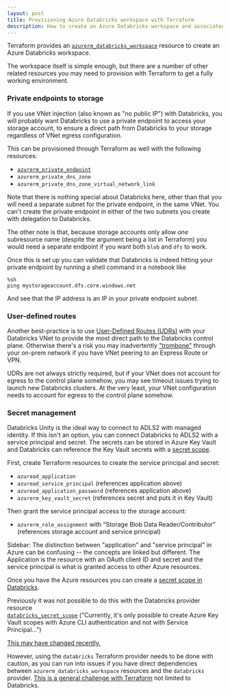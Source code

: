```yaml
---
layout: post
title: Provisioning Azure Databricks workspace with Terraform
description: How to create an Azure Databricks workspace and associated resources with Terraform
---
```


Terraform provides an [`azurerm_databricks_workspace`](https://registry.terraform.io/providers/hashicorp/azurerm/latest/docs/resources/databricks_workspace) resource to create an Azure Databricks
workspace.

The workspace itself is simple enough, but there are a number of other related resources
you may need to provision with Terraform to get a fully working environment.

### Private endpoints to storage

If you use VNet injection (also known as "no public IP") with Databricks, you will probably
want Databricks to use a private endpoint to access your storage account, to ensure a 
direct path from Databricks to your storage regardless of VNet egress configuration.

This can be provisioned through Terraform as well with the following resources:

* [`azurerm_private_endpoint`](https://registry.terraform.io/providers/hashicorp/azurerm/latest/docs/resources/private_endpoint)
* `azurerm_private_dns_zone`
* `azurerm_private_dns_zone_virtual_network_link`

Note that there is nothing special about Databricks here, other than that you will need
a separate subnet for the private endpoint, in the same VNet.  You can't create the 
private endpoint in either of the two subnets you create with delegation to 
Databricks.

The other note is that, because storage accounts only allow _one_ subresource name
(despite the argument being a list in Terraform) you would need a separate endpoint if you
want both `blob` and `dfs` to work.

Once this is set up you can validate that Databricks is indeed hitting your private 
endpoint by running a shell command in a notebook like

```
%sh
ping mystorageaccount.dfs.core.windows.net
```

And see that the IP address is an IP in your private endpoint subnet.

### User-defined routes

Another best-practice is to use [User-Defined Routes (UDRs)](https://learn.microsoft.com/en-us/azure/databricks/administration-guide/cloud-configurations/azure/udr) with your Databricks VNet to provide the most direct path to the Databricks control plane.  Otherwise
there's a risk you may inadvertently ["trombone"](https://en.wikipedia.org/wiki/Anti-tromboning) through your on-prem network if you have VNet peering to an Express 
Route or VPN.

UDRs are not always strictly required, but if your VNet does not account for egress
to the control plane somehow, you may see timeout issues trying to launch new Databricks clusters.  At the very least, your VNet configuration needs to account for egress
to the control plane somehow.

### Secret management

Databricks Unity is the ideal way to connect to ADLS2 with managed identity.
If this isn't an option, you can connect Databricks to ADLS2 with a service principal
and secret.  The secrets can be stored in Azure Key Vault and Databricks can reference
the Key Vault secrets with a [secret scope](https://learn.microsoft.com/en-us/azure/databricks/security/secrets/secret-scopes).

First, create Terraform resources to create the service principal and secret:

* `azuread_application`
* `azuread_service_principal` (references application above)
* `azuread_application_password` (references application above)
* `azurerm_key_vault_secret` (references secret and puts it in Key Vault)

Then grant the service principal access to the storage account:

* `azurerm_role_assignment` with "Storage Blob Data Reader/Contributor" (references storage account and service principal)

Sidebar: The distinction between "application" and "service principal" in Azure
can be confusing -- the concepts are linked but different.  The Application is the
resource with an OAuth client ID and secret and the service principal is what is granted
access to other Azure resources.

Once you have the Azure resources you can create a [secret scope in Databricks](https://learn.microsoft.com/en-us/azure/databricks/security/secrets/secret-scopes#akv-ss).

Previously it was not possible to do this with the Databricks provider resource  
[`databricks_secret_scope`](https://registry.terraform.io/providers/databricks/databricks/latest/docs/resources/secret_scope) ("Currently, it's only possible to create Azure Key Vault scopes with Azure CLI authentication and not with Service Principal...")

[This may have changed recently.](https://learn.microsoft.com/en-us/azure/databricks/release-notes/product/2023/april#create-an-azure-key-vault-backed-secret-scope-with-a-service-principal)

However, using the `databricks` Terraform provider needs to be done with caution,
as you can run into issues if you have direct dependencies between `azurerm_databricks_workspace` resources and the `databricks` provider.
[This is a general challenge with Terraform](https://stackoverflow.com/questions/75223275/terraform-providers-with-dependencies-on-resources) not limited to Databricks.


